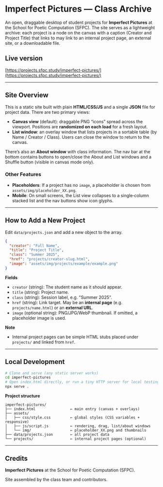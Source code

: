 # Imperfect Pictures — Class Archive

An open, draggable desktop of student projects for **Imperfect Pictures** at the School for Poetic Computation (SFPC). The site serves as a lightweight archive: each project is a node on the canvas with a caption (Creator and Project Title) that links to may link to an internal project page, an external site, or a downloadable file.

## Live version

[https://projects.sfpc.study/imperfect-pictures/](https://projects.sfpc.study/imperfect-pictures/)

---

## Site Overview

This is a static site built with plain **HTML/CSS/JS** and a single **JSON** file for project data. There are two primary views:

- **Canvas view** (default): draggable PNG “icons” spread across the viewport. Positions are **randomized on each load** for a fresh layout.
- **List window**: an overlay window that lists projects in a sortable table (by Name / Creator / Class). Users can close the window to return to the canvas.

There’s also an **About window** with class information. The nav bar at the bottom contains buttons to open/close the About and List windows and a Shuffle button (visible in canvas mode only).

### Other Features
- **Placeholders**: If a project has no `image`, a placeholder is chosen from `assets/img/placeholder_XX.png`.
- **Mobile**: On small screens, the List view collapses to a single‑column stacked list and the nav buttons show icon glyphs.

---

## How to Add a New Project

Edit `data/projects.json` and add a new object to the array.

```json
{
  "creator": "Full Name",
  "title": "Project Title",
  "class": "Summer 2025",
  "href": "projects/creator-slug.html",
  "image": "assets/img/projects/example/example.png"
}
```

**Fields**
- `creator` (string): The student name as it should appear.
- `title` (string): Project name.
- `class` (string): Session label, e.g. "Summer 2025".
- `href` (string): Link target. May be an **internal page** (e.g. `projects/name.html`) or an **external URL**.
- `image` (optional string): PNG/JPG/WebP thumbnail. If omitted, a placeholder image is used.

**Note**
- Internal project pages can be simple HTML stubs placed under `projects/` and linked from `href`.

---

## Local Development

```bash
# Clone and serve (any static server works)
cd imperfect-pictures
# Open index.html directly, or run a tiny HTTP server for local testing
npx serve .
```

**Project structure**
```
imperfect-pictures/
├── index.html                ← main entry (canvas + overlays)
├── assets/
│   ├── css/style.css         ← global styles (CSS variables + responsive)
│   ├── js/script.js          ← rendering, drag, list/about windows
│   └── img/                  ← placeholder_XX.png and thumbnails
├── data/projects.json        ← all project data
└── projects/                 ← internal project pages (optional)
```

---

## Credits

**Imperfect Pictures** at the School for Poetic Computation (SFPC).

Site assembled by the class team and contributors.
